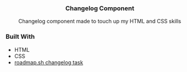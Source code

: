   <h3 align="center">Changelog Component</h3>

  <p align="center">
    Changelog component made to touch up my HTML and CSS skills
    <br />
  </p>
</div>



### Built With

* HTML
* CSS
* <a href="https://roadmap.sh/projects/changelog-component" target="_blank">roadmap.sh changelog task</a>
